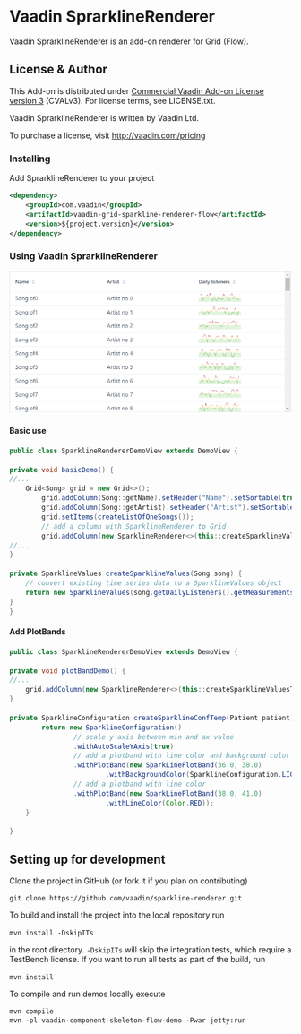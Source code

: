 # Vaadin SprarklineRenderer

Vaadin SprarklineRenderer is an add-on renderer for Grid (Flow).

## License & Author

This Add-on is distributed under [Commercial Vaadin Add-on License version 3](http://vaadin.com/license/cval-3) (CVALv3). For license terms, see LICENSE.txt.

Vaadin SprarklineRenderer is written by Vaadin Ltd.

To purchase a license, visit http://vaadin.com/pricing

### Installing
Add SprarklineRenderer to your project
```xml
<dependency>
    <groupId>com.vaadin</groupId>
    <artifactId>vaadin-grid-sparkline-renderer-flow</artifactId>
    <version>${project.version}</version>
</dependency>
```

### Using Vaadin SprarklineRenderer

[<img src="vaadin-grid-sparkline-renderer-demo/src/main/resources/screenshot.png" width="700" alt="Screenshot of SparklineRenderer with Grid">]()

#### Basic use
```java
public class SparklineRendererDemoView extends DemoView {
    
private void basicDemo() {
//... 
    Grid<Song> grid = new Grid<>();
        grid.addColumn(Song::getName).setHeader("Name").setSortable(true);
        grid.addColumn(Song::getArtist).setHeader("Artist").setSortable(true);
        grid.setItems(createListOfOneSongs());
        // add a column with SparklineRenderer to Grid
        grid.addColumn(new SparklineRenderer<>(this::createSparklineValues,  song -> new SparklineConfiguration())).setHeader("Daily listeners");
//...
}

private SparklineValues createSparklineValues(Song song) {
    // convert existing time series data to a SparklineValues object
    return new SparklineValues(song.getDailyListeners().getMeasurements().stream().map(measurement -> new SparklineValues.SparklineValue(measurement.getInstant(), measurement.getValue())).collect(Collectors.toList()));
}
}
```

#### Add PlotBands

```java
public class SparklineRendererDemoView extends DemoView {
    
private void plotBandDemo() {
//... 
    grid.addColumn(new SparklineRenderer<>(this::createSparklineValuesTemp, this::createSparklineConfTemp)).setHeader("Body temparature");//...
}

private SparklineConfiguration createSparklineConfTemp(Patient patient) {
        return new SparklineConfiguration()
                // scale y-axis between min and ax value
                .withAutoScaleYAxis(true)
                // add a plotband with line color and background color
                .withPlotBand(new SparkLinePlotBand(36.0, 38.0)
                        .withBackgroundColor(SparklineConfiguration.LIGHT_GREEN).withLineColor(Color.GREEN))
                // add a plotband with line color
                .withPlotBand(new SparkLinePlotBand(38.0, 41.0)
                        .withLineColor(Color.RED));
    }

}
```

## Setting up for development

Clone the project in GitHub (or fork it if you plan on contributing)

```
git clone https://github.com/vaadin/sparkline-renderer.git
```

To build and install the project into the local repository run

```mvn install -DskipITs```

in the root directory. `-DskipITs` will skip the integration tests, which require a TestBench license. If you want to run all tests as part of the build, run

```mvn install```

To compile and run demos locally execute

```
mvn compile
mvn -pl vaadin-component-skeleton-flow-demo -Pwar jetty:run
```
